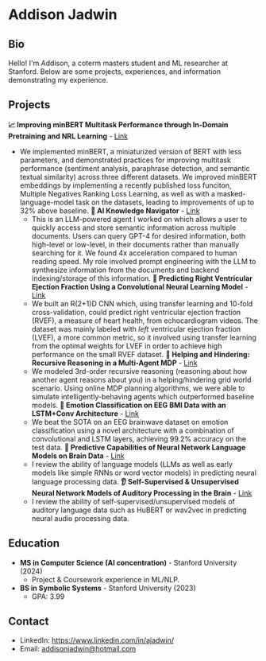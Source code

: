 # Addison Jadwin

## Bio
Hello! I'm Addison, a coterm masters student and ML researcher at Stanford. Below are some projects, experiences, and information demonstrating my experience.

## Projects
**📈 Improving minBERT Multitask Performance through In-Domain Pretraining and NRL Learning** - [Link](https://www.researchgate.net/publication/369901299_Improving_minBERT_Performance_on_Multiple_Tasks_through_In-domain_Pretraining_Negatives_Ranking_Loss_Learning_and_Hyperparameter_Optimization)
- We implemented minBERT, a miniaturized version of BERT with less parameters, and demonstrated practices for improving multitask performance (sentiment analysis, paraphrase detection, and semantic textual similarity) across three different datasets. We improved minBERT embeddings by implementing a recently published loss funciton, Multiple Negatives Ranking Loss Learning, as well as with a masked-language-model task on the datasets, leading to improvements of up to 32% above baseline. 
**📑 AI Knowledge Navigator** - [Link](https://drive.google.com/file/d/120SoBaiETh0RUfio6yt_QHUd-CKgPBZM/view)
  - This is an LLM-powered agent I worked on which allows a user to quickly access and store semantic information across multiple documents. Users can query GPT-4 for desired information, both high-level or low-level, in their documents rather than manually searching for it. We found 4x acceleration compared to human reading speed. My role involved prompt engineering with the LLM to synthesize information from the documents and  backend indexing/storage of this information.
**🩻 Predicting Right Ventricular Ejection Fraction Using a Convolutional Neural Learning Model** - [Link](http://dx.doi.org/10.13140/RG.2.2.22407.68007)
  - We built an R(2+1)D CNN which, using transfer learning and 10-fold cross-validation, could predict right ventricular ejection fraction (RVEF), a measure of heart health, from echocardiogram videos. The dataset was mainly labeled with *left* ventricular ejection fraction (LVEF), a more common metric, so it involved using transfer learning from the optimal weights for LVEF in order to achieve high performance on the small RVEF dataset.
**👾 Helping and Hindering: Recursive Reasoning in a Multi-Agent MDP** - [Link](https://www.researchgate.net/publication/369901489_Helping_and_Hindering_Recursive_Reasoning_in_a_Multi-Agent_MDP)
  - We modeled 3rd-order recursive reasoning (reasoning about how another agent reasons about you) in a helping/hindering grid world scenario. Using online MDP planning algorithms, we were able to simulate intelligently-behaving agents which outperformed baseline models.
**🧠 Emotion Classification on EEG BMI Data with an LSTM+Conv Architecture** - [Link](https://drive.google.com/file/d/1Xu2JApRhIVjK-7Tp3H4m9KAKj7qv11nb/view?usp=sharing)
  - We beat the SOTA on an EEG brainwave dataset on emotion classification using a novel architecture with a combination of convolutional and LSTM layers, achieving 99.2% accuracy on the test data.
**💬 Predictive Capabilities of Neural Network Language Models on Brain Data** - [Link](https://drive.google.com/file/d/1r3z0lM2dEEdqnnj3czdZkAnxVQou9zzr/view?usp=sharing)
  - I review the ability of language models (LLMs as well as early models like simple RNNs or word vector models) in predicting neural language processing data.
**👂 Self-Supervised & Unsupervised Neural Network Models of Auditory Processing in the Brain** - [Link](https://drive.google.com/file/d/1IxNdWHx69o_WgO0u4hRTnySVnehMEsp9/view?usp=sharing)
  - I review the ability of self-supervised/unsupervised models of auditory language data such as HuBERT or wav2vec in predicting neural audio processing data. 



## Education
- **MS in Computer Science (AI concentration)** - Stanford University (2024)
  - Project & Coursework experience in ML/NLP.
- **BS in Symbolic Systems** - Stanford University (2023)
  - GPA: 3.99
 
## Contact
- LinkedIn: https://www.linkedin.com/in/ajadwin/
- Email: addisonjadwin@hotmail.com

<!--
## Work Experience
- **Machine Learning Intern** - NIO (Jun - Sep 2023)
  - I built large transformer/autoencoder models to predict anomalous behavior in a dataset of unlabeled software log files. To do this, I leveraged insights from recently published papers in additioning to developing my own architecture and data processing pipeline.
- **Research Assistant** - Causality in Cognition Lab (Dec 2020 - Present)
  - I've led a long-term research project at Stanford aimed at building computational models to predict human decision-making in experiments related to causal responsibility judgments. To do this, I've worked with Bayesian regression models and linear mixed-effects models in R.
- **Software Engineering Intern** - Managed Discovery ( 2020 - Present)
  - I've led a long-term research project at Stanford aimed at building computational models to predict human decision-making in experiments related to causal responsibility judgments. To do this, I've worked with Bayesian regression models and linear mixed-effects models in R.

## Skills
- Programming Languages: [List of programming languages you're proficient in]
- Tools & Technologies: [List of tools, frameworks, libraries, etc. you're experienced with]
- Other Skills: [Any other relevant skills]
-->




<!--
**addisonjadwin/addisonjadwin** is a ✨ _special_ ✨ repository because its `README.md` (this file) appears on your GitHub profile.

Here are some ideas to get you started:

- 🔭 I’m currently working on ...
- 🌱 I’m currently learning ...
- 👯 I’m looking to collaborate on ...
- 🤔 I’m looking for help with ...
- 💬 Ask me about ...
- 📫 How to reach me: ...
- 😄 Pronouns: ...
- ⚡ Fun fact: ...
-->
